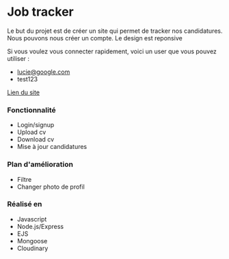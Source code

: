 # Job tracker 
Le but du projet est de créer un site qui permet de tracker nos candidatures. Nous pouvons nous créer un compte. Le design est reponsive

Si vous voulez vous connecter rapidement, voici un user que vous pouvez utiliser : 
- lucie@google.com
- test123

[Lien du site](https://apply-job-tracker-048p.onrender.com/)

### Fonctionnalité
- Login/signup
- Upload cv
- Download cv
- Mise à jour candidatures

### Plan d'amélioration
- Filtre
- Changer photo de profil 

### Réalisé en 
- Javascript
- Node.js/Express
- EJS
- Mongoose
- Cloudinary
